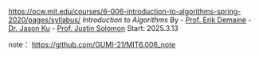 https://ocw.mit.edu/courses/6-006-introduction-to-algorithms-spring-2020/pages/syllabus/
*Introduction to Algorithms* By  - [Prof. Erik Demaine](https://ocw.mit.edu/search/?q=Prof.+Erik+Demaine) - [Dr. Jason Ku](https://ocw.mit.edu/search/?q=Dr.+Jason+Ku) - [Prof. Justin Solomon](https://ocw.mit.edu/search/?q=Prof.+Justin+Solomon)
Start: 2025.3.13

note： https://github.com/GUMI-21/MIT6.006_note